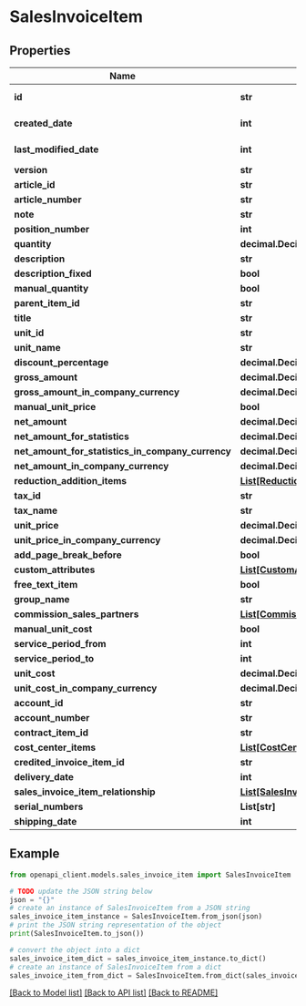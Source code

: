 # SalesInvoiceItem


## Properties

Name | Type | Description | Notes
------------ | ------------- | ------------- | -------------
**id** | **str** |  | [optional] [readonly] 
**created_date** | **int** |  | [optional] [readonly] 
**last_modified_date** | **int** |  | [optional] [readonly] 
**version** | **str** |  | [optional] 
**article_id** | **str** |  | [optional] 
**article_number** | **str** |  | [optional] 
**note** | **str** |  | [optional] 
**position_number** | **int** |  | [optional] 
**quantity** | **decimal.Decimal** |  | [optional] 
**description** | **str** |  | [optional] 
**description_fixed** | **bool** |  | [optional] 
**manual_quantity** | **bool** |  | [optional] 
**parent_item_id** | **str** |  | [optional] 
**title** | **str** |  | [optional] 
**unit_id** | **str** |  | [optional] 
**unit_name** | **str** |  | [optional] 
**discount_percentage** | **decimal.Decimal** |  | [optional] 
**gross_amount** | **decimal.Decimal** |  | [optional] 
**gross_amount_in_company_currency** | **decimal.Decimal** |  | [optional] 
**manual_unit_price** | **bool** |  | [optional] 
**net_amount** | **decimal.Decimal** |  | [optional] 
**net_amount_for_statistics** | **decimal.Decimal** |  | [optional] 
**net_amount_for_statistics_in_company_currency** | **decimal.Decimal** |  | [optional] 
**net_amount_in_company_currency** | **decimal.Decimal** |  | [optional] 
**reduction_addition_items** | [**List[ReductionAdditionItem]**](ReductionAdditionItem.md) |  | [optional] 
**tax_id** | **str** |  | [optional] 
**tax_name** | **str** |  | [optional] 
**unit_price** | **decimal.Decimal** |  | [optional] 
**unit_price_in_company_currency** | **decimal.Decimal** |  | [optional] 
**add_page_break_before** | **bool** |  | [optional] 
**custom_attributes** | [**List[CustomAttribute]**](CustomAttribute.md) |  | [optional] 
**free_text_item** | **bool** |  | [optional] 
**group_name** | **str** |  | [optional] 
**commission_sales_partners** | [**List[CommissionSalesPartner]**](CommissionSalesPartner.md) |  | [optional] 
**manual_unit_cost** | **bool** |  | [optional] 
**service_period_from** | **int** |  | [optional] 
**service_period_to** | **int** |  | [optional] 
**unit_cost** | **decimal.Decimal** |  | [optional] 
**unit_cost_in_company_currency** | **decimal.Decimal** |  | [optional] 
**account_id** | **str** |  | [optional] 
**account_number** | **str** |  | [optional] 
**contract_item_id** | **str** |  | [optional] 
**cost_center_items** | [**List[CostCenterWithDistributionPercentage]**](CostCenterWithDistributionPercentage.md) |  | [optional] 
**credited_invoice_item_id** | **str** |  | [optional] 
**delivery_date** | **int** |  | [optional] 
**sales_invoice_item_relationship** | [**List[SalesInvoiceItemRelationship]**](SalesInvoiceItemRelationship.md) |  | [optional] 
**serial_numbers** | **List[str]** |  | [optional] 
**shipping_date** | **int** |  | [optional] 

## Example

```python
from openapi_client.models.sales_invoice_item import SalesInvoiceItem

# TODO update the JSON string below
json = "{}"
# create an instance of SalesInvoiceItem from a JSON string
sales_invoice_item_instance = SalesInvoiceItem.from_json(json)
# print the JSON string representation of the object
print(SalesInvoiceItem.to_json())

# convert the object into a dict
sales_invoice_item_dict = sales_invoice_item_instance.to_dict()
# create an instance of SalesInvoiceItem from a dict
sales_invoice_item_from_dict = SalesInvoiceItem.from_dict(sales_invoice_item_dict)
```
[[Back to Model list]](../README.md#documentation-for-models) [[Back to API list]](../README.md#documentation-for-api-endpoints) [[Back to README]](../README.md)


